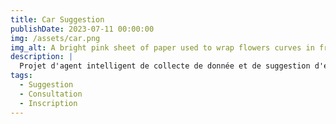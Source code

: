 ```yaml
---
title: Car Suggestion
publishDate: 2023-07-11 00:00:00
img: /assets/car.png
img_alt: A bright pink sheet of paper used to wrap flowers curves in front of rich blue background
description: |
  Projet d'agent intelligent de collecte de donnée et de suggestion d'engins automobile
tags:
  - Suggestion
  - Consultation
  - Inscription
---
```



